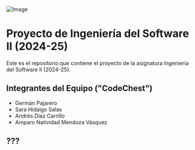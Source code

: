 ![Image](https://www.uclm.es/images/logos/Logo_uclm.png)

# Proyecto de Ingeniería del Software II (2024-25)

Este es el repositorio que contiene el proyecto de la asignatura Ingeniería del Software II (2024-25).

## Integrantes del Equipo ("CodeChest")

- Germán Pajarero
- Sara Hidalgo Salas
- Andrés Díaz Carrillo
- Amparo Natividad Mendoza Vásquez

## ???
